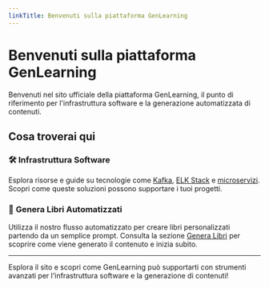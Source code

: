 ```yaml
---
linkTitle: Benvenuti sulla piattaforma GenLearning
---
```


# Benvenuti sulla piattaforma GenLearning

Benvenuti nel sito ufficiale della piattaforma GenLearning, il punto di riferimento per l'infrastruttura software e la generazione automatizzata di contenuti.

## Cosa troverai qui
### 🛠️ **Infrastruttura Software**
Esplora risorse e guide su tecnologie come [Kafka](./docs/infrastruttura/kafka), [ELK Stack](./docs/infrastruttura/elk) e [microservizi](./docs/microservizi). Scopri come queste soluzioni possono supportare i tuoi progetti.

### 🤖 **Genera Libri Automatizzati**
Utilizza il nostro flusso automatizzato per creare libri personalizzati partendo da un semplice prompt. Consulta la sezione [Genera Libri](./docs/dataflow/genbook) per scoprire come viene generato il contenuto e inizia subito.

---

Esplora il sito e scopri come GenLearning può supportarti con strumenti avanzati per l'infrastruttura software e la generazione di contenuti!